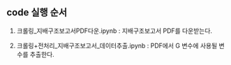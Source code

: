 ## code 실행 순서

1. 크롤링_지배구조보고서PDF다운.ipynb
: 지배구조보고서 PDF를 다운받는다.

2. 크롤링+전처리_지배구조보고서_데이터추출.ipynb
:  PDF에서 G 변수에 사용될 변수를 추출한다.
